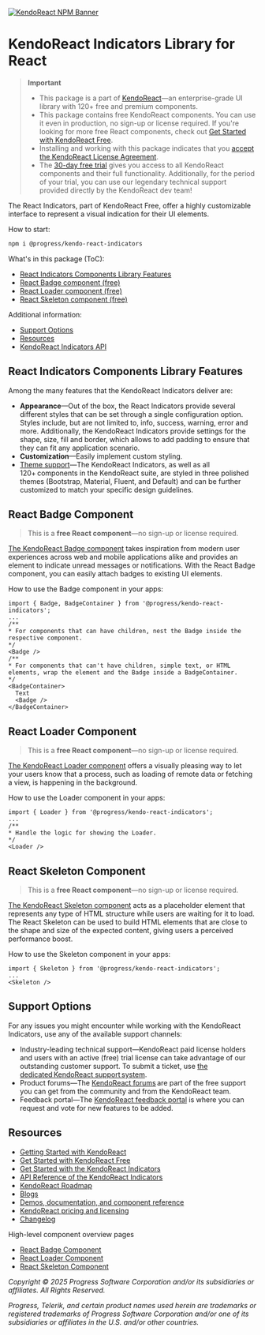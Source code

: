 [![KendoReact NPM Banner](https://raw.githubusercontent.com/telerik/kendo-react/master/images/kendoreact-github-banner.png)](https://www.telerik.com/kendo-react-ui/components/free?utm_medium=referral&utm_source=npm&utm_campaign=kendo-ui-react-trial-npm-indicators&utm_content=banner)

# KendoReact Indicators Library for React

> **Important**
>
> -   This package is а part of [KendoReact](https://www.telerik.com/kendo-react-ui?utm_medium=referral&utm_source=npm&utm_campaign=kendo-ui-react-trial-npm-indicators)&mdash;an enterprise-grade UI library with 120+ free and premium components.
> -   This package contains free KendoReact components. You can use it even in production, no sign-up or license required. If you're looking for more free React components, check out [Get Started with KendoReact Free](https://www.telerik.com/kendo-react-ui/components/free).
> -   Installing and working with this package indicates that you [accept the KendoReact License Agreement](https://www.telerik.com/purchase/license-agreement/progress-kendoreact?utm_medium=referral&utm_source=npm&utm_campaign=kendo-ui-react-trial-npm-indicators).
> -   The [30-day free trial](https://www.telerik.com/try/kendo-react-ui?utm_medium=referral&utm_source=npm&utm_campaign=kendo-ui-react-trial-npm-indicators) gives you access to all KendoReact components and their full functionality. Additionally, for the period of your trial, you can use our legendary technical support provided directly by the KendoReact dev team!

The React Indicators, part of KendoReact Free, offer a highly customizable interface to represent a visual indication for their UI elements.

How to start:

```sh
npm i @progress/kendo-react-indicators
```

What's in this package (ToC):

-   [React Indicators Components Library Features](#react-indicators-library-shared-features)
-   [React Badge component (free)](#react-badge-component)
-   [React Loader component (free)](#react-loader-component)
-   [React Skeleton component (free)](#react-skeleton-component)

Additional information:

-   [Support Options](#support-options)
-   [Resources](#resources)
-   [KendoReact Indicators API](https://www.telerik.com/kendo-react-ui/components/indicators/api)

## React Indicators Components Library Features

Among the many features that the KendoReact Indicators deliver are:

-   **Appearance**&mdash;Out of the box, the React Indicators provide several different styles that can be set through a single configuration option. Styles include, but are not limited to, info, success, warning, error and more. Additionally, the KendoReact Indicators provide settings for the shape, size, fill and border, which allows to add padding to ensure that they can fit any application scenario.
-   **Customization**&mdash;Easily implement custom styling.
-   [Theme support](https://www.telerik.com/kendo-react-ui/components/styling/?utm_medium=referral&utm_source=npm&utm_campaign=kendo-ui-react-trial-npm-indicators)&mdash;The KendoReact Indicators, as well as all 120+ components in the KendoReact suite, are styled in three polished themes (Bootstrap, Material, Fluent, and Default) and can be further customized to match your specific design guidelines.

## React Badge Component

> This is a **free React component**&mdash;no sign-up or license required.

[The KendoReact Badge component](https://www.telerik.com/kendo-react-ui/components/indicators/badge/?utm_medium=referral&utm_source=npm&utm_campaign=kendo-ui-react-trial-npm-indicators) takes inspiration from modern user experiences across web and mobile applications alike and provides an element to indicate unread messages or notifications. With the React Badge component, you can easily attach badges to existing UI elements.

How to use the Badge component in your apps:

```tsx
import { Badge, BadgeContainer } from '@progress/kendo-react-indicators';
...
/**
* For components that can have children, nest the Badge inside the respective component.
*/
<Badge />
/**
* For components that can't have children, simple text, or HTML elements, wrap the element and the Badge inside a BadgeContainer.
*/
<BadgeContainer>
  Text
  <Badge />
</BadgeContainer>
```

## React Loader Component

> This is a **free React component**&mdash;no sign-up or license required.

[The KendoReact Loader component](https://www.telerik.com/kendo-react-ui/components/indicators/loader/?utm_medium=referral&utm_source=npm&utm_campaign=kendo-ui-react-trial-npm-indicators) offers a visually pleasing way to let your users know that a process, such as loading of remote data or fetching a view, is happening in the background.

How to use the Loader component in your apps:

```tsx
import { Loader } from '@progress/kendo-react-indicators';
...
/**
* Handle the logic for showing the Loader.
*/
<Loader />
```

## React Skeleton Component

> This is a **free React component**&mdash;no sign-up or license required.

[The KendoReact Skeleton component](https://www.telerik.com/kendo-react-ui/components/indicators/skeleton/?utm_medium=referral&utm_source=npm&utm_campaign=kendo-ui-react-trial-npm-indicators) acts as a placeholder element that represents any type of HTML structure while users are waiting for it to load. The React Skeleton can be used to build HTML elements that are close to the shape and size of the expected content, giving users a perceived performance boost.

How to use the Skeleton component in your apps:

```tsx
import { Skeleton } from '@progress/kendo-react-indicators';
...
<Skeleton />
```

## Support Options

For any issues you might encounter while working with the KendoReact Indicators, use any of the available support channels:

-   Industry-leading technical support&mdash;KendoReact paid license holders and users with an active (free) trial license can take advantage of our outstanding customer support. To submit a ticket, use [the dedicated KendoReact support system](https://www.telerik.com/account/support-center/contact-us/technical-support?utm_medium=referral&utm_source=npm&utm_campaign=kendo-ui-react-trial-npm-indicators).
-   Product forums&mdash;The [KendoReact forums](https://www.telerik.com/forums/kendo-ui-react?utm_medium=referral&utm_source=npm&utm_campaign=kendo-ui-react-trial-npm-indicators) are part of the free support you can get from the community and from the KendoReact team.
-   Feedback portal&mdash;The [KendoReact feedback portal](https://feedback.telerik.com/kendo-react-ui?utm_medium=referral&utm_source=npm&utm_campaign=kendo-ui-react-trial-npm-indicators) is where you can request and vote for new features to be added.

## Resources

-   [Getting Started with KendoReact](https://www.telerik.com/kendo-react-ui/components/getting-started/?utm_medium=referral&utm_source=npm&utm_campaign=kendo-ui-react-trial-npm-indicators)
-   [Get Started with KendoReact Free](https://www.telerik.com/kendo-react-ui/components/free)
-   [Get Started with the KendoReact Indicators](https://www.telerik.com/kendo-react-ui/components/indicators/?utm_medium=referral&utm_source=npm&utm_campaign=kendo-ui-react-trial-npm-indicators)
-   [API Reference of the KendoReact Indicators](https://www.telerik.com/kendo-react-ui/components/indicators/api/?utm_medium=referral&utm_source=npm&utm_campaign=kendo-ui-react-trial-npm-indicators)
-   [KendoReact Roadmap](https://www.telerik.com/support/whats-new/kendo-react-ui/roadmap?utm_medium=referral&utm_source=npm&utm_campaign=kendo-ui-react-trial-npm-indicators)
-   [Blogs](https://www.telerik.com/blogs/tag/kendoreact?utm_medium=referral&utm_source=npm&utm_campaign=kendo-ui-react-trial-npm-indicators)
-   [Demos, documentation, and component reference](https://www.telerik.com/kendo-react-ui/components/?utm_medium=referral&utm_source=npm&utm_campaign=kendo-ui-react-trial-npm-indicators)
-   [KendoReact pricing and licensing](https://www.telerik.com/kendo-react-ui/pricing?utm_medium=referral&utm_source=npm&utm_campaign=kendo-ui-react-trial-npm-indicators)
-   [Changelog](https://www.telerik.com/kendo-react-ui/components/changelogs/ui-for-react/?utm_medium=referral&utm_source=npm&utm_campaign=kendo-ui-react-trial-npm-indicators)

High-level component overview pages

-   [React Badge Component](https://www.telerik.com/kendo-react-ui/badge)
-   [React Loader Component](https://www.telerik.com/kendo-react-ui/loader)
-   [React Skeleton Component](https://www.telerik.com/kendo-react-ui/skeleton)

_Copyright © 2025 Progress Software Corporation and/or its subsidiaries or affiliates. All Rights Reserved._

_Progress, Telerik, and certain product names used herein are trademarks or registered trademarks of Progress Software Corporation and/or one of its subsidiaries or affiliates in the U.S. and/or other countries._
